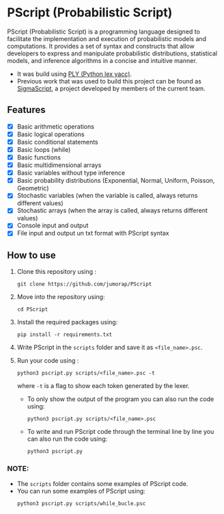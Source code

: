 # PScript (Probabilistic Script)
PScript (Probabilistic Script) is a programming language designed to facilitate the implementation and execution of probabilistic models and computations. It provides a set of syntax and constructs that allow developers to express and manipulate probabilistic distributions, statistical models, and inference algorithms in a concise and intuitive manner.

- It was build using [PLY (Python lex yacc)](https://www.dabeaz.com/ply/ply.html#ply_nn4).
- Previous work that was used to build this project can be found as [SigmaScript](https://github.com/jahelsantiago/Sigmascript), a project developed by members of the current team.


## Features
- [x] Basic arithmetic operations
- [x] Basic logical operations
- [x] Basic conditional statements
- [x] Basic loops (while)
- [x] Basic functions
- [x] Basic multidimensional arrays 
- [x] Basic variables without type inference
- [x] Basic probability distributions (Exponential, Normal, Uniform, Poisson, Geometric)
- [x] Stochastic variables (when the variable is called, always returns different values)
- [x] Stochastic arrays (when the array is called, always returns different values)
- [x] Console input and output
- [x] File input and output un txt format with PScript syntax

## How to use
1. Clone this repository using :
   ```
   git clone https://github.com/jumorap/PScript
   ```
2. Move into the repository using:
   ```
   cd PScript
   ``` 
3. Install the required packages using:
   ```
   pip install -r requirements.txt
   ```
4. Write PScript in the `scripts` folder and save it as `<file_name>.psc`. 
5. Run your code using :
   ```
   python3 pscript.py scripts/<file_name>.psc -t
   ```
   where `-t` is a flag to show each token generated by the lexer. 

   - To only show the output of the program you can also run the code using:
     ```
     python3 pscript.py scripts/<file_name>.psc
     ```
   - To write and run PScript code through the terminal line by line you can also run the code using: 
     ```
     python3 pscript.py
     ```

### NOTE: 
- The `scripts` folder contains some examples of PScript code.
- You can run some examples of PScript using:
  ```
  python3 pscript.py scripts/while_bucle.psc
  ```
